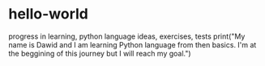# hello-world
progress in learning, python language ideas, exercises, tests
print("My name is Dawid and I am learning Python language from then basics. I'm at the beggining of this journey but I will reach my goal.")
